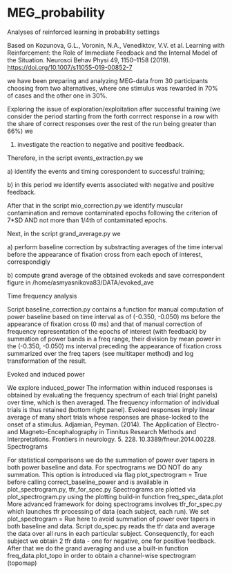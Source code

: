 # MEG_probability
Analyses of reinforced learning in probability settings

Based on Kozunova, G.L., Voronin, N.A., Venediktov, V.V. et al. Learning with Reinforcement: the Role of Immediate Feedback and the Internal Model of the Situation. Neurosci Behav Physi 49, 1150–1158 (2019). https://doi.org/10.1007/s11055-019-00852-7

we have been preparing and analyzing MEG-data from 30 participants choosing from two alternatives, where one stimulus was rewarded in 70% of cases and the other one in 30%. 

Exploring the issue of exploration/exploitation after successful training (we consider the period starting from the forth corrrect response in a row with the share of correct responses over the rest of the run being greater than 66%) we

1) investigate  the reaction to negative and positive feedback. 

Therefore, in the script events_extraction.py we

 a) identify the events and timing corespondent to successful training;

 b) in this period we identify events associated with negative and positive feedback. 

After that in the script mio_correction.py we identify muscular contamination and remove contaminated epochs following the criterion of 7*SD AND not more than 1/4th of contaminated epochs.

Next, in the script grand_average.py we

 a) perform baseline correction by substracting averages of the time interval before the appearance of fixation cross from each epoch of interest, correspondigly

 b) compute grand average of the obtained evokeds and save correspondent figure in /home/asmyasnikova83/DATA/evoked_ave

Time frequency analysis

Script baseline_correction.py contains a function for manual computation of power baseline based on time interval as of (-0.350, -0.050) ms before the appearance of fixation cross (0 ms)
and that of manual correction of frequency representation of the epochs of interest (with feedback) by summation of power bands in a freq range, their division by mean power in the (-0.350, -0.050) ms interval preceding the appearance of fixation cross summarized over the freq tapers (see multitaper method)  and log transformation of the result.

Evoked and induced power

We explore induced_power 
The information within induced responses is obtained by evaluating the frequency spectrum of each trial (right panels) over time, which is then averaged. The frequency information of individual trials is thus retained (bottom right panel). Evoked responses imply linear average of many short trials whose responses are phase-locked to the onset of a stimulus. 
Adjamian, Peyman. (2014). The Application of Electro- and Magneto-Encephalography in Tinnitus Research  Methods and Interpretations. Frontiers in neurology. 5. 228. 10.3389/fneur.2014.00228. 
Spectrograms

For statistical comparisons we do the summation of power over tapers  in both power baseline and data. For spectrograms we DO NOT do any summation. This option is introduced via flag plot_spectrogram = True 
before calling correct_baseline_power and is available in plot_spectrogram.py, tfr_for_spec.py
Spectrograms are plotted via plot_spectrogram.py using the plotting build-in function freq_spec_data.plot
More advanced framework for doing spectrograms involves tfr_for_spec.py which launches tfr processing of data (each subject, each run). We set plot_spectrogram = Rue here to avoid summation of power over tapers in both baseline and data. Script do_spec.py reads the tfr data and average the data over all runs in each particular subject. Consequenctly, for each subject we obtain 2 tfr data - one for negative, one for positive feedback. After that we do the grand averaging and use a built-in function freq_data.plot_topo in order to obtain a channel-wise spectrogram (topomap)
